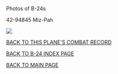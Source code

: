 
Photos of B-24s






 




42-94845 Miz-Pah  

![](42-94845.jpg)  
  

[BACK TO THIS PLANE'S COMBAT RECORD](b24s/42-94845.md)  

[BACK TO B-24 INDEX PAGE](000b24s.md)  

[BACK TO MAIN PAGE](index.html)


